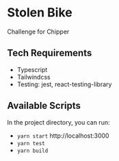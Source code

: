 # Stolen Bike

Challenge for Chipper

## Tech Requirements

* Typescript
* Tailwindcss
* Testing: jest, react-testing-library

## Available Scripts

In the project directory, you can run:

* `yarn start` http://localhost:3000
* `yarn test`
* `yarn build`
